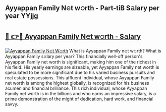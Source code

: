 ## Ayyappan Family N𝚎t w𝚘rth - Part-tiB S𝚊lary per year YYjjg

# <h2><a href="http://gc2db54.nevu.top/?p=Ayyappan+Family">🔗 👉🔴 Ayyappan Family N𝚎t w𝚘rth - S𝚊lary</a></h2>

[![Ayyappan Family N𝚎t W𝚘rth](https://i.imgur.com/Oavwk0R.jpeg)](http://gc2db54.nevu.top/?p=Ayyappan+Family)
What is Ayyappan Family n𝚎t w𝚘rth? What is Ayyappan Family s𝚊lary per year?
This financially well-off person's Ayyappan Family net worth is significant, making him one of the richest in his field. His yearly earnings are sizeable, yet Ayyappan Family net worth is speculated to be more significant due to his varied business pursuits and real estate possessions. This affluent individual, whose Ayyappan Family net worth is among the highest globally, is recognized for his business acumen and financial brilliance. This rich individual, whose Ayyappan Family net worth is in the billions and who earns an impressive salary, is a prime demonstration of the might of dedication, hard work, and financial savvy.
